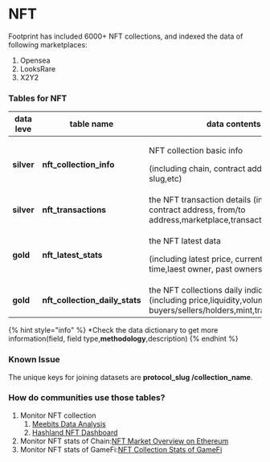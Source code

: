 # NFT

Footprint has included 6000+ NFT collections, and indexed the data of following marketplaces:&#x20;

1. Opensea
2. LooksRare
3. X2Y2



### Tables for NFT

| data leve  | table name                        | data contents                                                                                                                  | data dictionary                                                                                                                 |
| ---------- | --------------------------------- | ------------------------------------------------------------------------------------------------------------------------------ | ------------------------------------------------------------------------------------------------------------------------------- |
| **silver** | **nft\_collection\_info**         | <p>NFT collection basic info </p><p>(including chain, contract address,protocol slug,etc)</p>                                  | [**data dictionary>**](https://www.footprint.network/@Footprint/Table-Info-Dashboard?table\_name=nft\_collection\_info)         |
| **silver** | **nft\_transactions**             | the NFT transaction details (including chain, contract address, from/to address,marketplace,transaction value,etc)             | [**data dictionary>**](https://www.footprint.network/@Footprint/Table-Info-Dashboard?table\_name=nft\_transactions)             |
| **gold**   | **nft\_latest\_stats**            | <p>the NFT latest data </p><p>(including latest price, current hold time,laest owner, past owners,etc )</p>                    | [**data dictionary>**](https://www.footprint.network/@Footprint/Table-Info-Dashboard?table\_name=nft\_latest\_stats)            |
| **gold**   | **nft\_collection\_daily\_stats** | the NFT collections daily indicators (including price,liquidity,volume,number of buyers/sellers/holders,mint,transactions,etc) | [**data dictionary>**](https://www.footprint.network/@Footprint/Table-Info-Dashboard?table\_name=nft\_collection\_daily\_stats) |

{% hint style="info" %}
\*Check the data dictionary to get more information(field, field type,**methodology**,description)
{% endhint %}



### Known Issue&#x20;

The unique keys for joining datasets are **protocol\_slug /collection\_name**.



### How do communities use those tables?&#x20;

1. Monitor NFT collection&#x20;
   1. [Meebits Data Analysis](https://www.footprint.network/guest/dashboard/306f993b-8ce3-4710-9ca7-e678110215b3?series\_date=past90days)&#x20;
   2. [Hashland NFT Dashboard ](https://www.footprint.network/guest/dashboard/797c63e0-1bf3-4dfc-af80-1eee5dabad3d)
2. Monitor NFT stats of Chain:[NFT Market Overview on Ethereum](https://www.footprint.network/guest/dashboard/9189d1a0-b0e2-4b65-b45d-d01ef2b83bf4?series\_date=past90days)&#x20;
3. Monitor NFT stats of GameFi:[NFT Collection Stats of GameFi](https://www.footprint.network/guest/dashboard/22c585eb-9d28-4211-8310-c00db76b933e?nft\_collection=starsharks)







